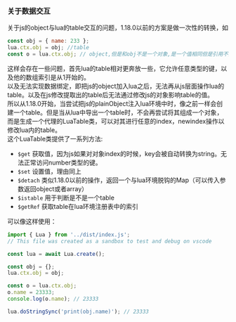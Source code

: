 ### 关于数据交互

关于js的object与lua的table交互的问题，1.18.0以前的方案是做一次性的转换，如

```js
const obj = { name: 233 };
lua.ctx.obj = obj; //table
const o = lua.ctx.obj; // object,但是和obj不是一个对象,是一个值相同但是引用不同的新对象。
```

这样会存在一些问题，首先lua的table相对更奔放一些，它允许任意类型的键，以及他的数组索引是从1开始的。  
以及无法实现数据绑定，即把js的object加入lua之后，无法再从js层面操作lua的table。以及在js修改提取出的table后无法通过修改js的对象影响table的值。  
所以从1.18.0开始，当尝试把js的plainObject注入lua环境中时，像之前一样会创建一个table。但是当从lua中导出一个table时，不会再尝试将其组成一个对象，而是生成一个代理的LuaTable类，可以对其进行任意的index，newindex操作以修改lua内的table。  
这个LuaTable类提供了一系列方法:

-   `$get` 获取值，因为js如果对对象index的时候，key会被自动转换为string。无法正常访问number类型的键。
-   `$set` 设置值，理由同上
-   `$detach` 类似1.18.0以前的操作，返回一个与lua环境脱钩的Map（可以传入参数返回object或者array）
-   `$istable` 用于判断是不是一个table
-   `$getRef` 获取table在lua环境注册表中的索引

可以像这样使用：

```js
import { Lua } from '../dist/index.js';
// This file was created as a sandbox to test and debug on vscode

const lua = await Lua.create();

const obj = {};
lua.ctx.obj = obj;

const o = lua.ctx.obj;
o.name = 23333;
console.log(o.name); // 23333

lua.doStringSync('print(obj.name)'); // 23333
```
